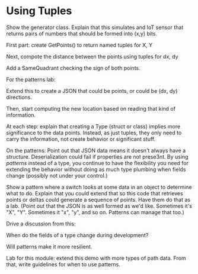 # Using Tuples

Show the generator class. Explain that this simulates and IoT sensor that returns
pairs of numbers that should be formed into (x,y) bits. 

First part: create GetPoints() to return named tuples for X, Y

Next, compote the distance between the points using tuples for dx, dy

Add a SameQuadrant checking the sign of both points.

For the patterns lab:

Extend this to create a JSON that could be points, or could be (dx, dy) directions.

Then, start computing the new location based on reading that kind of information.

At each step: explain that creating a Type (struct or class) implies more significance to
the data points. Instead, as just tuples, they only need to carry the information, not create behavior or significant stuff.

On the patterns: Point out that JSON data means it doesn't always have a structure.
Deserialization could fail if properties are not prese3nt. By using *patterns* instead
of a type, you continue to have the flexibility you need for extending the behavior without doing as much type plumbing when fields change (possibly not under your control.)

Show a pattern where a switch looks at some data in an object to determine what to do.
Explain that you could extend that so this code that retrieves points or deltas could generate a sequence of points. Have them do that as a lab. (Point out that the JSON is as well formed as we'd like. Sometimes it's "X", "Y". Sometimes it "x", "y", and so on. Patterns can manage that too.)

Drive a discussion from this:

When do the fields of a type change during development?

Will patterns make it more resilient.

Lab for this module: extend this demo with more types of path data. From that, write guidelines for when to use patterns.
